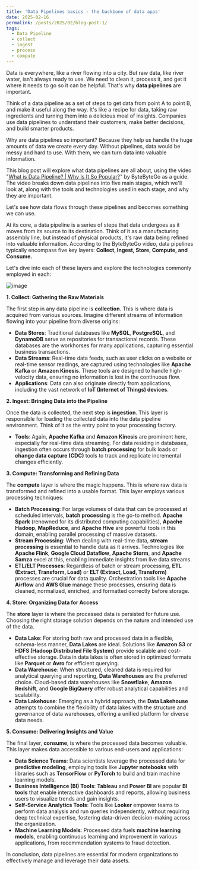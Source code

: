 ```yaml
---
title: 'Data Pipelines basics - the backbone of data apps'
date: 2025-02-16
permalink: /posts/2025/02/blog-post-1/
tags:
  - Data Pipeline
  - collect
  - ingest
  - process
  - compute
---
```


Data is everywhere, like a river flowing into a city.  But raw data, like river water, isn't always ready to use.  We need to clean it, process it, and get it where it needs to go so it can be helpful. That's why **data pipelines** are important.

Think of a data pipeline as a set of steps to get data from point A to point B, and make it useful along the way.  It's like a recipe for data, taking raw ingredients and turning them into a delicious meal of insights.  Companies use data pipelines to understand their customers, make better decisions, and build smarter products.

Why are data pipelines so important? Because they help us handle the huge amounts of data we create every day.  Without pipelines, data would be messy and hard to use.  With them, we can turn data into valuable information.

This blog post will explore what data pipelines are all about, using the video "[What is Data Pipeline? | Why Is It So Popular?](http://www.youtube.com/watch?v=kGT4PcTEPP8)" by ByteByteGo as a guide.  The video breaks down data pipelines into five main stages, which we'll look at, along with the tools and technologies used in each stage, and why they are important.

Let's see how data flows through these pipelines and becomes something we can use.

At its core, a data pipeline is a series of steps that data undergoes as it moves from its source to its destination. Think of it as a manufacturing assembly line, but instead of physical products, it's raw data being refined into valuable information.  According to the ByteByteGo video, data pipelines typically encompass five key layers: **Collect, Ingest, Store, Compute, and Consume.**

Let's dive into each of these layers and explore the technologies commonly employed in each:

![image](https://github.com/user-attachments/assets/1c18e068-d112-48aa-9a41-06c01538f86b)

**1. Collect: Gathering the Raw Materials**

The first step in any data pipeline is **collection**. This is where data is acquired from various sources.  Imagine different streams of information flowing into your pipeline from diverse origins:

*   **Data Stores**: Traditional databases like **MySQL**, **PostgreSQL**, and **DynamoDB** serve as repositories for transactional records. These databases are the workhorses for many applications, capturing essential business transactions.
*   **Data Streams**: Real-time data feeds, such as user clicks on a website or real-time sensor readings, are captured using technologies like **Apache Kafka** or **Amazon Kinesis**. These tools are designed to handle high-velocity data, ensuring no information is lost in the continuous flow.
*   **Applications**: Data can also originate directly from applications, including the vast network of **IoT (Internet of Things) devices**.

**2. Ingest: Bringing Data into the Pipeline**

Once the data is collected, the next step is **ingestion**. This layer is responsible for loading the collected data into the data pipeline environment.  Think of it as the entry point to your processing factory.

*   **Tools**:  Again, **Apache Kafka** and **Amazon Kinesis** are prominent here, especially for real-time data streaming. For data residing in databases, ingestion often occurs through **batch processing** for bulk loads or **change data capture (CDC)** tools to track and replicate incremental changes efficiently.

**3. Compute: Transforming and Refining Data**

The **compute** layer is where the magic happens. This is where raw data is transformed and refined into a usable format.  This layer employs various processing techniques:

*   **Batch Processing**: For large volumes of data that can be processed at scheduled intervals, **batch processing** is the go-to method.  **Apache Spark** (renowned for its distributed computing capabilities), **Apache Hadoop**, **MapReduce**, and **Apache Hive** are powerful tools in this domain, enabling parallel processing of massive datasets.
*   **Stream Processing**: When dealing with real-time data, **stream processing** is essential to handle data as it arrives. Technologies like **Apache Flink**, **Google Cloud Dataflow**, **Apache Storm**, and **Apache Samza** excel at this, enabling immediate insights from live data streams.
*   **ETL/ELT Processes**:  Regardless of batch or stream processing, **ETL (Extract, Transform, Load)** or **ELT (Extract, Load, Transform)** processes are crucial for data quality. Orchestration tools like **Apache Airflow** and **AWS Glue** manage these processes, ensuring data is cleaned, normalized, enriched, and formatted correctly before storage.

**4. Store: Organizing Data for Access**

The **store** layer is where the processed data is persisted for future use. Choosing the right storage solution depends on the nature and intended use of the data.

*   **Data Lake**: For storing both raw and processed data in a flexible, schema-less manner, **Data Lakes** are ideal.  Solutions like **Amazon S3** or **HDFS (Hadoop Distributed File System)** provide scalable and cost-effective storage. Data in data lakes is often stored in optimized formats like **Parquet** or **Avro** for efficient querying.
*   **Data Warehouse**: When structured, cleaned data is required for analytical querying and reporting, **Data Warehouses** are the preferred choice.  Cloud-based data warehouses like **Snowflake**, **Amazon Redshift**, and **Google BigQuery** offer robust analytical capabilities and scalability.
*   **Data Lakehouse**: Emerging as a hybrid approach, the **Data Lakehouse** attempts to combine the flexibility of data lakes with the structure and governance of data warehouses, offering a unified platform for diverse data needs.

**5. Consume: Delivering Insights and Value**

The final layer, **consume**, is where the processed data becomes valuable.  This layer makes data accessible to various end-users and applications:

*   **Data Science Teams**: Data scientists leverage the processed data for **predictive modeling**, employing tools like **Jupyter notebooks** with libraries such as **TensorFlow** or **PyTorch** to build and train machine learning models.
*   **Business Intelligence (BI) Tools**:  **Tableau** and **Power BI** are popular **BI tools** that enable interactive dashboards and reports, allowing business users to visualize trends and gain insights.
*   **Self-Service Analytics Tools**: Tools like **Looker** empower teams to perform data analysis and run queries independently, without requiring deep technical expertise, fostering data-driven decision-making across the organization.
*   **Machine Learning Models**:  Processed data fuels **machine learning models**, enabling continuous learning and improvement in various applications, from recommendation systems to fraud detection.

In conclusion, data pipelines are essential for modern organizations to effectively manage and leverage their data assets.
